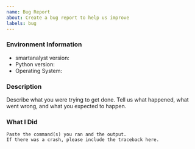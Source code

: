```yaml
---
name: Bug Report
about: Create a bug report to help us improve
labels: bug
---
```


<!-- Please search existing issues to avoid creating duplicates. -->

### Environment Information

-   smartanalyst version:
-   Python version:
-   Operating System:

### Description

Describe what you were trying to get done.
Tell us what happened, what went wrong, and what you expected to happen.

### What I Did

```
Paste the command(s) you ran and the output.
If there was a crash, please include the traceback here.
```
